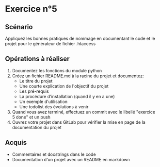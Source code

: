 # Exercice n°5

## Scénario

Appliquez les bonnes pratiques de nommage en documentant le code et le projet pour le générateur de fichier .htaccess

## Opérations à réaliser

1. Documentez les fonctions du module python
2. Créez un fichier README.md à la racine du projet et documentez:
    - Le titre du projet
    - Une courte explication de l'objectif du projet
    - Les pré-requis
    - La procédure d'installation (quand il y en a une)
    - Un exemple d'utilisation
    - Une todolist des évolutions à venir
3. Quand vous avez terminé, effectuez un commit avec le libellé "exercice 5 done" et un push
4. Ouvrez votre projet dans GitLab pour vérifier la mise en page de la documentation du projet

## Acquis

- Commentaires et docstrings dans le code
- Documentation d'un projet avec un README en markdown

